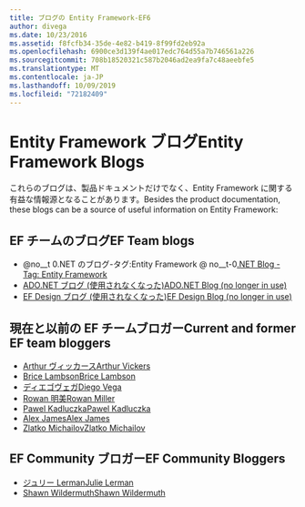 ```yaml
---
title: ブログの Entity Framework-EF6
author: divega
ms.date: 10/23/2016
ms.assetid: f8fcfb34-35de-4e82-b419-8f99fd2eb92a
ms.openlocfilehash: 6900ce3d139f4ae017edc764d55a7b746561a226
ms.sourcegitcommit: 708b18520321c587b2046ad2ea9fa7c48aeebfe5
ms.translationtype: MT
ms.contentlocale: ja-JP
ms.lasthandoff: 10/09/2019
ms.locfileid: "72182409"
---
```

# <a name="entity-framework-blogs"></a><span data-ttu-id="691fc-102">Entity Framework ブログ</span><span class="sxs-lookup"><span data-stu-id="691fc-102">Entity Framework Blogs</span></span>
<span data-ttu-id="691fc-103">これらのブログは、製品ドキュメントだけでなく、Entity Framework に関する有益な情報源となることがあります。</span><span class="sxs-lookup"><span data-stu-id="691fc-103">Besides the product documentation, these blogs can be a source of useful information on Entity Framework:</span></span>

## <a name="ef-team-blogs"></a><span data-ttu-id="691fc-104">EF チームのブログ</span><span class="sxs-lookup"><span data-stu-id="691fc-104">EF Team blogs</span></span>

- <span data-ttu-id="691fc-105">@no__t 0.NET のブログ-タグ:Entity Framework @ no__t-0</span><span class="sxs-lookup"><span data-stu-id="691fc-105">[.NET Blog - Tag: Entity Framework](https://blogs.msdn.microsoft.com/dotnet/tag/entity-framework/)</span></span>
- [<span data-ttu-id="691fc-106">ADO.NET ブログ (使用されなくなった)</span><span class="sxs-lookup"><span data-stu-id="691fc-106">ADO.NET Blog (no longer in use)</span></span>](https://blogs.msdn.microsoft.com/adonet/)
- [<span data-ttu-id="691fc-107">EF Design ブログ (使用されなくなった)</span><span class="sxs-lookup"><span data-stu-id="691fc-107">EF Design Blog (no longer in use)</span></span>](https://blogs.msdn.microsoft.com/efdesign/)

## <a name="current-and-former-ef-team-bloggers"></a><span data-ttu-id="691fc-108">現在と以前の EF チームブロガー</span><span class="sxs-lookup"><span data-stu-id="691fc-108">Current and former EF team bloggers</span></span>

- [<span data-ttu-id="691fc-109">Arthur ヴィッカース</span><span class="sxs-lookup"><span data-stu-id="691fc-109">Arthur Vickers</span></span>](https://blog.oneunicorn.com/tag/entity-framework/)
- [<span data-ttu-id="691fc-110">Brice Lambson</span><span class="sxs-lookup"><span data-stu-id="691fc-110">Brice Lambson</span></span>](https://www.bricelam.net/)
- [<span data-ttu-id="691fc-111">ディエゴヴェガ</span><span class="sxs-lookup"><span data-stu-id="691fc-111">Diego Vega</span></span>](https://blogs.msdn.microsoft.com/diego/)
- [<span data-ttu-id="691fc-112">Rowan 明美</span><span class="sxs-lookup"><span data-stu-id="691fc-112">Rowan Miller</span></span>](https://romiller.com/category/entity-framework/)
- [<span data-ttu-id="691fc-113">Pawel Kadluczka</span><span class="sxs-lookup"><span data-stu-id="691fc-113">Pawel Kadluczka</span></span>](https://blog.3d-logic.com/category/entity-framework/)
- [<span data-ttu-id="691fc-114">Alex James</span><span class="sxs-lookup"><span data-stu-id="691fc-114">Alex James</span></span>](https://blogs.msdn.microsoft.com/alexj/tag/entity-framework/)
- [<span data-ttu-id="691fc-115">Zlatko Michailov</span><span class="sxs-lookup"><span data-stu-id="691fc-115">Zlatko Michailov</span></span>](https://blogs.msdn.microsoft.com/esql/tag/entity-framework/)

## <a name="ef-community-bloggers"></a><span data-ttu-id="691fc-116">EF Community ブロガー</span><span class="sxs-lookup"><span data-stu-id="691fc-116">EF Community Bloggers</span></span>

- [<span data-ttu-id="691fc-117">ジュリー Lerman</span><span class="sxs-lookup"><span data-stu-id="691fc-117">Julie Lerman</span></span>](https://thedatafarm.com/blog/)  
- [<span data-ttu-id="691fc-118">Shawn Wildermuth</span><span class="sxs-lookup"><span data-stu-id="691fc-118">Shawn Wildermuth</span></span>](https://wildermuth.com/Tag/%20Entity%20Framework)  
